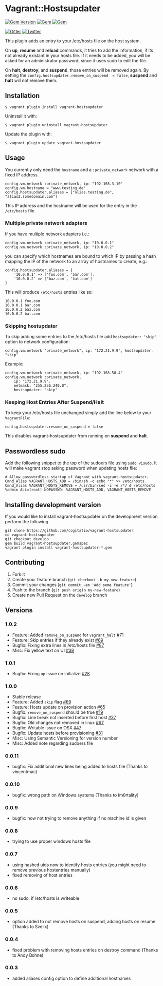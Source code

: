 # Vagrant::Hostsupdater

[![Gem Version](https://badge.fury.io/rb/vagrant-hostsupdater.svg)](https://badge.fury.io/rb/vagrant-hostsupdater)
[![Gem](https://img.shields.io/gem/dt/vagrant-hostsupdater.svg)](https://rubygems.org/gems/vagrant-hostsupdater)
[![Gem](https://img.shields.io/gem/dtv/vagrant-hostsupdater.svg)](https://rubygems.org/gems/vagrant-hostsupdater)

[![Gitter](https://badges.gitter.im/Join%20Chat.svg)](https://gitter.im/cogitatio/vagrant-hostsupdater?utm_source=badge&utm_medium=badge&utm_campaign=pr-badge)
[![Twitter](https://img.shields.io/twitter/url/https/github.com/cogitatio/vagrant-hostsupdater.svg?style=social)](https://twitter.com/intent/tweet?text=Checkout%20this%20awesome%20Vagrant%20plugin!&url=https%3A%2F%2Fgithub.com%2Fcogiatio%2Fvagrant-hostsupdater&hashtags=hostsupdater,vagrant)


This plugin adds an entry to your /etc/hosts file on the host system.

On **up**, **resume** and **reload** commands, it tries to add the information, if its not already existant in your hosts file. If it needs to be added, you will be asked for an administrator password, since it uses sudo to edit the file.

On **halt**, **destroy**, and **suspend**, those entries will be removed again.
By setting the `config.hostsupdater.remove_on_suspend  = false`, **suspend** and **halt** will not remove them. 


## Installation

    $ vagrant plugin install vagrant-hostsupdater

Uninstall it with:

    $ vagrant plugin uninstall vagrant-hostsupdater

Update the plugin with:

    $ vagrant plugin update vagrant-hostsupdater

## Usage

You currently only need the `hostname` and a `:private_network` network with a fixed IP address.

    config.vm.network :private_network, ip: "192.168.3.10"
    config.vm.hostname = "www.testing.de"
    config.hostsupdater.aliases = ["alias.testing.de", "alias2.somedomain.com"]

This IP address and the hostname will be used for the entry in the `/etc/hosts` file.

### Multiple private network adapters

If you have multiple network adapters i.e.:

    config.vm.network :private_network, ip: "10.0.0.1"
    config.vm.network :private_network, ip: "10.0.0.2"

you can specify which hostnames are bound to which IP by passing a hash mapping the IP of the network to an array of hostnames to create, e.g.:

    config.hostsupdater.aliases = {
        '10.0.0.1' => ['foo.com', 'bar.com'],
        '10.0.0.2' => ['baz.com', 'bat.com']
    }

This will produce `/etc/hosts` entries like so:

    10.0.0.1 foo.com
    10.0.0.1 bar.com
    10.0.0.2 baz.com
    10.0.0.2 bat.com

### Skipping hostupdater

To skip adding some entries to the /etc/hosts file add `hostsupdater: "skip"` option to network configuration:

    config.vm.network "private_network", ip: "172.21.9.9", hostsupdater: "skip"

Example:

    config.vm.network :private_network, ip: "192.168.50.4"
    config.vm.network :private_network,
        ip: "172.21.9.9",
        netmask: "255.255.240.0",
        hostsupdater: "skip"
        
### Keeping Host Entries After Suspend/Halt

To keep your /etc/hosts file unchanged simply add the line below to your `VagrantFile`:

    config.hostsupdater.resume_on_suspend = false
    
This disables vagrant-hostsupdater from running on **suspend** and **halt**.
        

## Passwordless sudo

Add the following snippet to the top of the sudoers file using `sudo visudo`. It will make vagrant
stop asking password when updating hosts file:

    # Allow passwordless startup of Vagrant with vagrant-hostsupdater.
    Cmnd_Alias VAGRANT_HOSTS_ADD = /bin/sh -c echo "*" >> /etc/hosts
    Cmnd_Alias VAGRANT_HOSTS_REMOVE = /usr/bin/sed -i -e /*/ d /etc/hosts
    %admin ALL=(root) NOPASSWD: VAGRANT_HOSTS_ADD, VAGRANT_HOSTS_REMOVE
    
        

## Installing development version

If you would like to install vagrant-hostsupdater on the development version perform the following:

```
git clone https://github.com/cogitatio/vagrant-hostsupdater
cd vagrant-hostsupdater
git checkout develop
gem build vagrant-hostsupdater.gemspec
vagrant plugin install vagrant-hostsupdater-*.gem
```

## Contributing

1. Fork it
2. Create your feature branch (`git checkout -b my-new-feature`)
3. Commit your changes (`git commit -am 'Add some feature'`)
4. Push to the branch (`git push origin my-new-feature`)
5. Create new Pull Request on the `develop` branch


## Versions

### 1.0.2
* Feature: Added `remove_on_suspend` for `vagrant_halt` [#71](/../../issues/71)
* Feature: Skip entries if they already exist [#69](/../../issues/69)
* Bugfix: Fixing extra lines in /etc/hosts file [#87](/../../pull/87)
* Misc: Fix yellow text on UI [#39](/../../issues/39)

### 1.0.1
* Bugfix: Fixing `up` issue on initialize [#28](/../../issues/28)

### 1.0.0
* Stable release
* Feature: Added `skip` flag [#69](/../../issues/69)
* Feature: Hosts update on provision action [#65](/../../issues/65)
* Bugfix: `remove_on_suspend` should be true [#19](/../../issues/19)
* Bugfix: Line break not inserted before first host [#37](/../../issues/37)
* Bugfix: Old changes not removed in linux [#67](/../../issues/67)
* Bugfix: Writable issue on OSX [#47](/../../issues/47)
* Bugfix: Update hosts before provisioning [#31](/../../issues/31)
* Misc: Using Semantic Versioning for version number
* Misc: Added note regarding sudoers file

### 0.0.11
* bugfix: Fix additional new lines being added to hosts file (Thanks to vincentmac)

### 0.0.10
* bugfix: wrong path on Windows systems (Thanks to Im0rtality)

### 0.0.9
* bugfix: now not trying to remove anything if no machine id is given

### 0.0.8
* trying to use proper windows hosts file

### 0.0.7
* using hashed uids now to identify hosts entries (you might need to remove previous hostentries manually)
* fixed removing of host entries

### 0.0.6
* no sudo, if /etc/hosts is writeable

### 0.0.5
* option added to not remove hosts on suspend, adding hosts on resume (Thanks to Svelix)

### 0.0.4
* fixed problem with removing hosts entries on destroy command (Thanks to Andy Bohne)

### 0.0.3
* added aliases config option to define additional hostnames